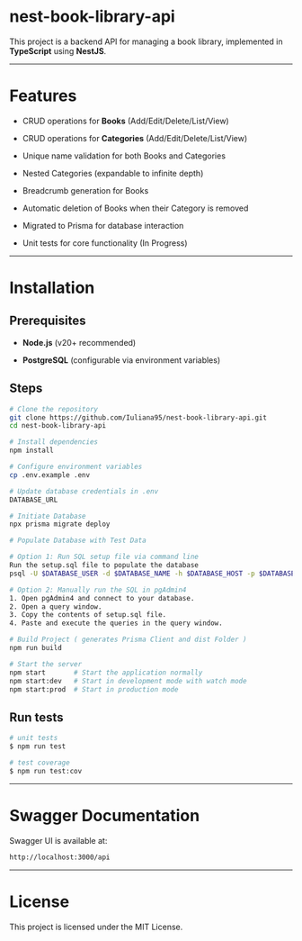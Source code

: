 # nest-book-library-api

This project is a backend API for managing a book library, implemented in **TypeScript** using **NestJS**.

--------
# Features

* CRUD operations for **Books** (Add/Edit/Delete/List/View)

* CRUD operations for **Categories** (Add/Edit/Delete/List/View)

* Unique name validation for both Books and Categories

* Nested Categories (expandable to infinite depth)

* Breadcrumb generation for Books

* Automatic deletion of Books when their Category is removed

* Migrated to Prisma for database interaction

* Unit tests for core functionality (In Progress)

------------

# Installation

## Prerequisites

*   **Node.js** (v20+ recommended)

*   **PostgreSQL** (configurable via environment variables)


## Steps

```bash
# Clone the repository
git clone https://github.com/Iuliana95/nest-book-library-api.git
cd nest-book-library-api

# Install dependencies
npm install

# Configure environment variables
cp .env.example .env

# Update database credentials in .env
DATABASE_URL

# Initiate Database
npx prisma migrate deploy

# Populate Database with Test Data

# Option 1: Run SQL setup file via command line
Run the setup.sql file to populate the database
psql -U $DATABASE_USER -d $DATABASE_NAME -h $DATABASE_HOST -p $DATABASE_PORT -a -f setup.sql

# Option 2: Manually run the SQL in pgAdmin4
1. Open pgAdmin4 and connect to your database.
2. Open a query window.
3. Copy the contents of setup.sql file.
4. Paste and execute the queries in the query window.

# Build Project ( generates Prisma Client and dist Folder )
npm run build

# Start the server
npm start       # Start the application normally  
npm start:dev   # Start in development mode with watch mode  
npm start:prod  # Start in production mode  
```

## Run tests

```bash
# unit tests
$ npm run test

# test coverage
$ npm run test:cov
```

---------------------
# Swagger Documentation

Swagger UI is available at:

```bash
http://localhost:3000/api
```

-------
# License

This project is licensed under the MIT License.